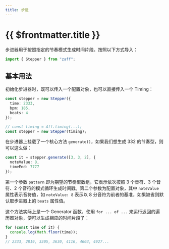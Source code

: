 ```yaml
---
title: 步进
---
```


# {{ $frontmatter.title }}

步进器用于按照指定的节奏模式生成时间片段。按照以下方式导入：

```ts
import { Stepper } from "zaff";
```

## 基本用法

初始化步进器时，既可以传入一个配置对象，也可以直接传入一个 Timing：

```ts
const stepper = new Stepper({
  time: 2333,
  bpm: 185,
  beats: 4
});

// const timing = Aff.timing(...);
const stepper = new Stepper(timing);
```

在步进器上挂载了一个核心方法 `generate()`，如果我们想生成 332 的节奏型，则可以这么做：

```ts
const it = stepper.generate([3, 3, 2], {
  noteValue: 8,
  timeEnd: 7777
});
```

第一个参数 `pattern` 即为期望的节奏型数组，它表示依次按照 3 个音符、3 个音符、2 个音符的模式循环生成时间戳。第二个参数为配置对象，其中 `noteValue` 属性表示音符值，如 `noteValue: 8` 表示以 8 分音符为前者的基准，如果缺省则默认取步进器上的 `beats` 属性值。

这个方法实际上是一个 Generator 函数，使用 `for ... of ...` 来运行返回的遍历器对象，便可以生成相应的时间片段了：

```ts
for (const time of it) {
  console.log(Math.floor(time));
}
// 2333, 2819, 3305, 3630, 4116, 4603, 4927...
```